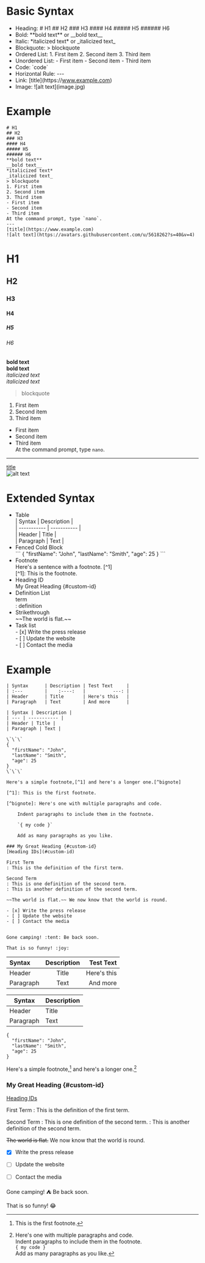 # Basic Syntax
+ Heading: # H1  ## H2  ### H3  #### H4  ##### H5  ###### H6
+ Bold: \*\*bold text\*\* or \_\_bold text\_\_
+ Italic: \*italicized text\* or \_italicized text\_
+ Blockquote: > blockquote
+ Ordered List: 1. First item 2. Second item 3. Third item
+ Unordered List: - First item - Second item - Third item
+ Code: \`code\`
+ Horizontal Rule: ---
+ Link: \[title\](https:\/\/www.example.com)
+ Image: \!\[alt text\](image.jpg)

# Example
```
# H1
## H2
### H3
#### H4
##### H5
###### H6
**bold text**
__bold text__  
*italicized text*  
_italicized text_  
> blockquote
1. First item 
2. Second item 
3. Third item  
- First item
- Second item
- Third item  
At the command prompt, type `nano`.  
---
[title](https://www.example.com)  
![alt text](https://avatars.githubusercontent.com/u/5618262?s=40&v=4)
```
# H1
## H2
### H3
#### H4
##### H5
###### H6
**bold text**  
__bold text__  
*italicized text*  
_italicized text_  
> blockquote
1. First item 
2. Second item 
3. Third item  
- First item
- Second item
- Third item  
At the command prompt, type `nano`.  
---
[title](https://www.example.com)  
![alt text](https://avatars.githubusercontent.com/u/5618262?s=40&v=4)

# Extended Syntax
+ Table  
\| Syntax \| Description \|  
\| ----------- \| ----------- \|  
\| Header \| Title \|  
\| Paragraph \| Text \|
+ Fenced Cold Block  
\`\`\`
{
  "firstName": "John",
  "lastName": "Smith",
  "age": 25
}
\`\`\`
+ Footnote  
Here's a sentence with a footnote. \[\^1\]  
\[\^1\]: This is the footnote.
+ Heading ID  
My Great Heading {#custom-id}
+ Definition List  
term  
: definition
+ Strikethrough  
\~\~The world is flat.\~\~
+ Task list  
\- [x] Write the press release  
\- [ ] Update the website  
\- [ ] Contact the media  

# Example
```
| Syntax      | Description | Test Text     |
| :---        |    :----:   |          ---: |
| Header      | Title       | Here's this   |
| Paragraph   | Text        | And more      |

| Syntax | Description |
| --- | ----------- |
| Header | Title |
| Paragraph | Text |

\`\`\`
{
  "firstName": "John",
  "lastName": "Smith",
  "age": 25
}
\`\`\`

Here's a simple footnote,[^1] and here's a longer one.[^bignote]

[^1]: This is the first footnote.

[^bignote]: Here's one with multiple paragraphs and code.

    Indent paragraphs to include them in the footnote.

    `{ my code }`

    Add as many paragraphs as you like.
	
### My Great Heading {#custom-id}
[Heading IDs](#custom-id)

First Term
: This is the definition of the first term.

Second Term
: This is one definition of the second term.
: This is another definition of the second term.

~~The world is flat.~~ We now know that the world is round.

- [x] Write the press release
- [ ] Update the website
- [ ] Contact the media


Gone camping! :tent: Be back soon.

That is so funny! :joy:
```
| Syntax      | Description | Test Text     |
| :---        |    :----:   |          ---: |
| Header      | Title       | Here's this   |
| Paragraph   | Text        | And more      |

| Syntax | Description |
| --- | ----------- |
| Header | Title |
| Paragraph | Text |

```
{
  "firstName": "John",
  "lastName": "Smith",
  "age": 25
}
```

Here's a simple footnote,[^1] and here's a longer one.[^bignote]

[^1]: This is the first footnote.

[^bignote]: Here's one with multiple paragraphs and code.  
    Indent paragraphs to include them in the footnote.  
    `{ my code }`  
    Add as many paragraphs as you like.
	
### My Great Heading {#custom-id}
[Heading IDs](#custom-id)

First Term
: This is the definition of the first term.

Second Term
: This is one definition of the second term.
: This is another definition of the second term.

~~The world is flat.~~ We now know that the world is round.

- [x] Write the press release
- [ ] Update the website
- [ ] Contact the media


Gone camping! :tent: Be back soon.

That is so funny! :joy: